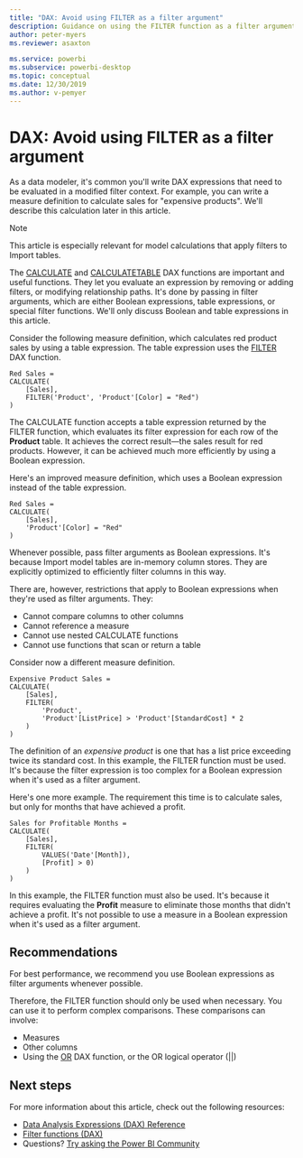 ```yaml
---
title: "DAX: Avoid using FILTER as a filter argument"
description: Guidance on using the FILTER function as a filter argument.
author: peter-myers
ms.reviewer: asaxton

ms.service: powerbi
ms.subservice: powerbi-desktop
ms.topic: conceptual
ms.date: 12/30/2019
ms.author: v-pemyer
---
```


# DAX: Avoid using FILTER as a filter argument

As a data modeler, it's common you'll write DAX expressions that need to be evaluated in a modified filter context. For example, you can write a measure definition to calculate sales for "expensive products". We'll describe this calculation later in this article.

> [!NOTE]
> This article is especially relevant for model calculations that apply filters to Import tables.

The [CALCULATE](/dax/calculate-function-dax) and [CALCULATETABLE](/dax/calculatetable-function-dax) DAX functions are important and useful functions. They let you evaluate an expression by removing or adding filters, or modifying relationship paths. It's done by passing in filter arguments, which are either Boolean expressions, table expressions, or special filter functions. We'll only discuss Boolean and table expressions in this article.

Consider the following measure definition, which calculates red product sales by using a table expression. The table expression uses the [FILTER](/dax/filter-function-dax) DAX function.

```dax
Red Sales =
CALCULATE(
    [Sales],
    FILTER('Product', 'Product'[Color] = "Red")
)
```

The CALCULATE function accepts a table expression returned by the FILTER function, which evaluates its filter expression for each row of the **Product** table. It achieves the correct result—the sales result for red products. However, it can be achieved much more efficiently by using a Boolean expression.

Here's an improved measure definition, which uses a Boolean expression instead of the table expression.

```dax
Red Sales =
CALCULATE(
    [Sales],
    'Product'[Color] = "Red"
)
```

Whenever possible, pass filter arguments as Boolean expressions. It's because Import model tables are in-memory column stores. They are explicitly optimized to efficiently filter columns in this way.

There are, however, restrictions that apply to Boolean expressions when they're used as filter arguments. They:

- Cannot compare columns to other columns
- Cannot reference a measure
- Cannot use nested CALCULATE functions
- Cannot use functions that scan or return a table

Consider now a different measure definition.

```dax
Expensive Product Sales =
CALCULATE(
    [Sales],
    FILTER(
        'Product',
        'Product'[ListPrice] > 'Product'[StandardCost] * 2
    )
)
```

The definition of an _expensive product_ is one that has a list price exceeding twice its standard cost. In this example, the FILTER function must be used. It's because the filter expression is too complex for a Boolean expression when it's used as a filter argument.

Here's one more example. The requirement this time is to calculate sales, but only for months that have achieved a profit.

```dax
Sales for Profitable Months =
CALCULATE(
    [Sales],
    FILTER(
        VALUES('Date'[Month]),
        [Profit] > 0)
    )
)
```

In this example, the FILTER function must also be used. It's because it requires evaluating the **Profit** measure to eliminate those months that didn't achieve a profit. It's not possible to use a measure in a Boolean expression when it's used as a filter argument.

## Recommendations

For best performance, we recommend you use Boolean expressions as filter arguments whenever possible.

Therefore, the FILTER function should only be used when necessary. You can use it to perform complex comparisons. These comparisons can involve:

- Measures
- Other columns
- Using the [OR](/dax/or-function-dax) DAX function, or the OR logical operator (||)

## Next steps

For more information about this article, check out the following resources:

- [Data Analysis Expressions (DAX) Reference](/dax/)
- [Filter functions (DAX)](/dax/filter-function-dax)
- Questions? [Try asking the Power BI Community](https://community.powerbi.com/)
